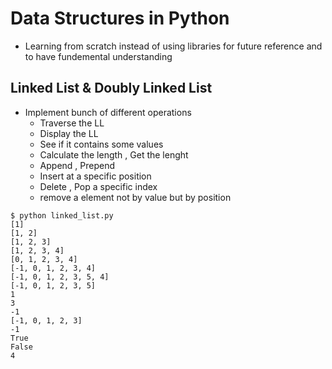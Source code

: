 # Data Structures in Python

- Learning from scratch instead of using libraries for future reference and to have fundemental understanding

## Linked List & Doubly Linked List

- Implement bunch of different operations
  - Traverse the LL
  - Display the LL
  - See if it contains some values
  - Calculate the length , Get the lenght
  - Append , Prepend
  - Insert at a specific position
  - Delete , Pop a specific index
  - remove a element not by value but by position

```
$ python linked_list.py
[1]
[1, 2]
[1, 2, 3]
[1, 2, 3, 4]
[0, 1, 2, 3, 4]
[-1, 0, 1, 2, 3, 4]
[-1, 0, 1, 2, 3, 5, 4]
[-1, 0, 1, 2, 3, 5]
1
3
-1
[-1, 0, 1, 2, 3]
-1
True
False
4
```
